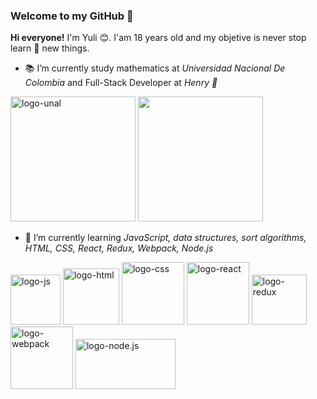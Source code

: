 ### Welcome to my GitHub 👋

**Hi everyone!** I'm Yuli :blush:. I'am 18 years old and my objetive is never stop learn :notebook_with_decorative_cover: new things.

- :books: I’m currently study mathematics at *Universidad Nacional De Colombia* and Full-Stack Developer at *Henry :yellow_heart:*

 <a href="https://unal.edu.co/"> <img alt="logo-unal" src="https://upload.wikimedia.org/wikipedia/commons/0/0a/Logotipo_de_la_Universidad_Nacional_de_Colombia.svg" height="200" width="200"></a>  <a href="https://www.soyhenry.com/"> <img src="https://hypernoir.com/wp-content/uploads/2020/11/Henry.png" height="200" width="200"> </a>
- 🌱 I’m currently learning *JavaScript, data structures, sort algorithms, HTML, CSS, React, Redux, Webpack, Node.js* 

 <img alt="logo-js" src="https://upload.wikimedia.org/wikipedia/commons/thumb/9/99/Unofficial_JavaScript_logo_2.svg/480px-Unofficial_JavaScript_logo_2.svg.png" height="80" width="80">    <img alt="logo-html" src="https://upload.wikimedia.org/wikipedia/commons/thumb/6/61/HTML5_logo_and_wordmark.svg/1024px-HTML5_logo_and_wordmark.svg.png" height="90" width="90">     <img alt="logo-css" src="https://cdn.freebiesupply.com/logos/large/2x/css3-logo-png-transparent.png" height="100" width="100">      <img alt="logo-react" src="https://png2.cleanpng.com/sh/bb688b9c5e9d0cd0ee4c1293d22c2aa3/L0KzQYm3VcA4N5xtfZH0aYP2gLBuTgJmaZR5RdxqdnH2c8PwkQQudJpnitN7eT3qecXvlfIuapJog9R4bnWwRbLtUPVlPmpmealvMUOxRYS3UcU4OGM2TaQAN0O7SIaAVsk5PF91htk=/kisspng-react-javascript-library-github-backbone-5af0ed69aa7f13.5301570215257388576984.png" height="100" width="100">      <img alt="logo-redux" src="https://mpng.subpng.com/20181122/fzo/kisspng-redux-react-javascript-library-application-softwar-egghead-intro-to-redux-5bf74afc404894.3460027115429332442633.jpg" height="80" width="88">   <img alt="logo-webpack" src="https://repository-images.githubusercontent.com/76603199/0d36ee00-8030-11e9-9d07-c393f6039471" height="100" width="100">   <img alt="logo-node.js" src="https://cdn.pixabay.com/photo/2015/04/23/17/41/node-js-736399_1280.png" height="80" width="160"> 
<!--- 👯 I’m looking to collaborate on ...
- 🤔 I’m looking for help with ...
- 💬 Ask me about ...
- 📫 How to reach me: ...
- 😄 Pronouns: ...
- ⚡ Fun fact: ...-->
